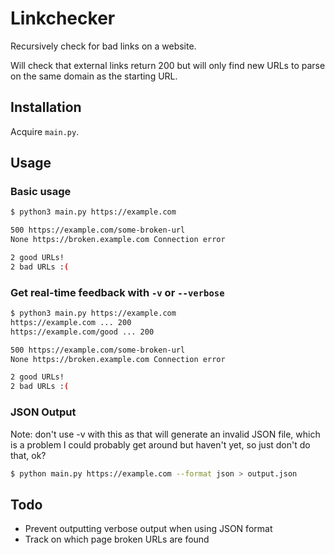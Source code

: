 # Linkchecker

Recursively check for bad links on a website.

Will check that external links return 200 but will only find new URLs to parse on the same domain as the starting URL.

## Installation

Acquire `main.py`.

## Usage

### Basic usage

```bash
$ python3 main.py https://example.com

500 https://example.com/some-broken-url
None https://broken.example.com Connection error

2 good URLs!
2 bad URLs :(
```

### Get real-time feedback with `-v` or `--verbose`

```bash
$ python3 main.py https://example.com
https://example.com ... 200
https://example.com/good ... 200

500 https://example.com/some-broken-url
None https://broken.example.com Connection error

2 good URLs!
2 bad URLs :(
```

### JSON Output

Note: don't use -v with this as that will generate an invalid JSON file, which is a problem I could probably get around but haven't yet, so just don't do that, ok?

```bash
$ python main.py https://example.com --format json > output.json
```


## Todo

- Prevent outputting verbose output when using JSON format
- Track on which page broken URLs are found